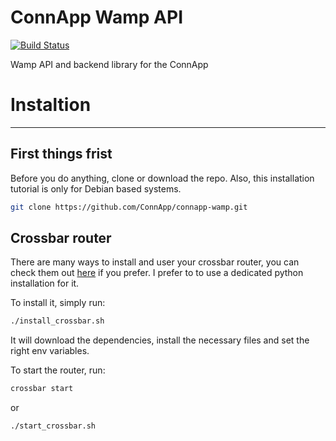 # ConnApp Wamp API

[![Build Status](https://travis-ci.org/ConnApp/connapp-wamp.svg?branch=master)](https://travis-ci.org/ConnApp/connapp-wamp)

Wamp API and backend library for the ConnApp

# Instaltion

---

## First things frist

Before you do anything, clone or download the repo. Also, this installation tutorial
is only for Debian based systems.

```sh
git clone https://github.com/ConnApp/connapp-wamp.git
```

## Crossbar router

There are many ways to install and user your crossbar router, you can check them
out [here](http://crossbar.io/docs/Getting-Started/) if you prefer. I prefer to
to use a dedicated python installation for it.

To install it, simply run:

```sh
./install_crossbar.sh
```

It will download the dependencies, install the necessary files and set the right
env variables.

To start the router, run:

```sh
crossbar start
```

or

```sh
./start_crossbar.sh
```
